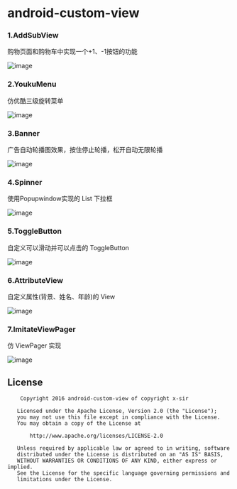 
# android-custom-view

### 1.AddSubView

购物页面和购物车中实现一个+1、-1按钮的功能

![image](https://github.com/xinpengfei520/AddSubView/blob/master/screenshot/image.gif)

### 2.YoukuMenu

仿优酷三级旋转菜单

![image](https://github.com/xinpengfei520/AddSubView/blob/master/screenshot/youku_menu.png)

### 3.Banner

广告自动轮播图效果，按住停止轮播，松开自动无限轮播

![image](https://github.com/xinpengfei520/AddSubView/blob/master/screenshot/03_banner.png)

### 4.Spinner

使用Popupwindow实现的 List 下拉框

![image](https://github.com/xinpengfei520/AddSubView/blob/master/screenshot/04_spinner.png)

### 5.ToggleButton

自定义可以滑动并可以点击的 ToggleButton

![image](https://github.com/xinpengfei520/AddSubView/blob/master/screenshot/toggle_button.png)

### 6.AttributeView

自定义属性(背景、姓名、年龄)的 View

![image](https://github.com/xinpengfei520/AddSubView/blob/master/screenshot/attribute_view.png)

### 7.ImitateViewPager

仿 ViewPager 实现

![image](https://github.com/xinpengfei520/AddSubView/blob/master/screenshot/07_imitate_viewpager.png)

## License

```
	Copyright 2016 android-custom-view of copyright x-sir

   Licensed under the Apache License, Version 2.0 (the "License");
   you may not use this file except in compliance with the License.
   You may obtain a copy of the License at

       http://www.apache.org/licenses/LICENSE-2.0

   Unless required by applicable law or agreed to in writing, software
   distributed under the License is distributed on an "AS IS" BASIS,
   WITHOUT WARRANTIES OR CONDITIONS OF ANY KIND, either express or implied.
   See the License for the specific language governing permissions and
   limitations under the License.
```
